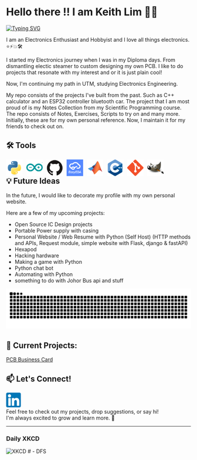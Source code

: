 # Hello there !! I am Keith Lim 👋🐧

[![Typing SVG](https://readme-typing-svg.demolab.com?font=Tektur&weight=550&size=40&duration=3000&pause=1000&vCenter=true&color=0F40F7&background=00CFFF20&center=true&width=1000&height=50&lines=My+name+is+Keith+Lim+%F0%9F%90%A7;My+main+language+is+Python+%F0%9F%90%8D;I+also+dabble+in+a+little+C%2B%2B;My+upcoming+project+is+a+PCB+namecard)](https://git.io/typing-svg)
 
I am an Electronics Enthusiast and Hobbyist and I love all things electronics. ⭐️⚡️💥🛠️

I started my Electronics journey when I was in my Diploma days. From dismantling electic steamer
to custom designing my own PCB. I like to do projects that resonate with my interest and or it is just plain cool!

Now, I'm continuing my path in UTM, studying Electronics Engineering.

My repo consists of the projects I've built from the past. Such as C++ calculator and an ESP32 controller bluetooth car.
The project that I am most proud of is my Notes Collection from my Scientific Programming course. The repo consists of Notes, Exercises, Scripts to try on and many more.
Initially, these are for my own personal reference. Now, I maintain it for my friends to check out on.

## 🛠️ Tools
<img align="left" alt="Python" width="45px" style="padding-right:10px;" src="https://github.com/devicons/devicon/blob/v2.16.0/icons/python/python-original.svg" />
<img align="left" alt="Arduino" width="45px" style="padding-right:10px;" src="https://github.com/devicons/devicon/blob/v2.16.0/icons/arduino/arduino-original.svg" />
<img align="left" alt="Github" width="45px" style="padding-right:10px;" src="https://github.com/devicons/devicon/blob/v2.16.0/icons/github/github-original.svg" />
<img align="left" alt="EasyEDA" width="45px" style="padding-right:10px;" src="images/easyeda-thumbnail.png" />
<img align="left" alt="Matlab" width="45px" style="padding-right:10px;" src="https://github.com/devicons/devicon/blob/v2.16.0/icons/matlab/matlab-original.svg" />
<img align="left" alt="C++" width="45px" style="padding-right:10px;" src="https://github.com/devicons/devicon/blob/v2.16.0/icons/cplusplus/cplusplus-original.svg" />
<img align="left" alt="Git" width="45px" style="padding-right:10px;" src="https://github.com/devicons/devicon/blob/v2.16.0/icons/git/git-original.svg" />
<img align="left" alt="Gimp" width="45px" style="padding-right:10px;" src="https://github.com/devicons/devicon/blob/v2.16.0/icons/gimp/gimp-original.svg" />

<br/>

## 💡 Future Ideas
In the future,  I would like to decorate my profile with my own personal website.

Here are a few of my upcoming projects:
- Open Source IC Design projects
- Portable Power supply with casing
- Personal Website / Web Resume with Python (Self Host)
  (HTTP methods and APIs, Request module, simple website with Flask, django & fastAPI)
- Hexapod
- Hacking hardware
- Making a game with Python
- Python chat bot
- Automating with Python
- something to do with Johor Bus api and stuff

<picture>
  <source media="(prefers-color-scheme: dark)" srcset="https://raw.githubusercontent.com/bropenguin847/bropenguin847/output/github-contribution-grid-snake-dark.svg">
  <source media="(prefers-color-scheme: light)" srcset="https://raw.githubusercontent.com/bropenguin847/bropenguin847/output/github-contribution-grid-snake.svg">
  <img alt="github contribution grid snake animation" src="https://raw.githubusercontent.com/bropenguin847/bropenguin847/output/github-contribution-grid-snake.svg">
</picture>

## 🔭 Current Projects:
[PCB Business Card](https://github.com/bropenguin847/PCB_Business_Card)

## 📫 Let's Connect!
<a href="https://www.linkedin.com/in/lim-yeow-sheng/">
  <img src="images/linkedin.png" width="40" height="40" alt="LinkedIn">
</a>
<br>
Feel free to check out my projects, drop suggestions, or say hi! <br>
I'm always excited to grow and learn more. 🌱

---
### Daily XKCD
<!-- XKCD_START -->
![XKCD # - DFS](https://imgs.xkcd.com/comics/dfs.png)
<!-- XKCD_END -->

<!--
**bropenguin847/bropenguin847** is a ✨ _special_ ✨ repository because its `README.md` (this file) appears on your GitHub profile.

Here are some ideas to get you started:

- 🌱 I’m currently learning ...
- 👯 I’m looking to collaborate on ...
- 🤔 I’m looking for help with ...
- 💬 Ask me about ...
- 📫 How to reach me: ...
- 😄 Pronouns: ...
- ⚡ Fun fact: ...
-->
